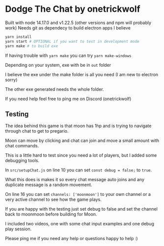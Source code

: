 # Dodge The Chat by onetrickwolf

Built with node 14.17.0 and v1.22.5 (other versions and npm will probably work)
Needs git as dependecy to build electron apps I believe

```bash
yarn install
yarn start # OPTIONAL if you want to test in development mode
yarn make # to build exe
```
If having trouble with `yarn make` you can try `yarn make-windows`

Depending on your system, exe with be in `out` folder

I believe the exe under the make folder is all you need (I am new to electron sorry)

The other exe generated needs the whole folder.

If you need help feel free to ping me on Discord (onetrickwolf)

## Testing

The idea behind this game is that moon has 1hp and is trying to navigate through chat to get to pregario.

Moon can move by clicking and chat can join and move a small amount with chat commands.

This is a little hard to test since you need a lot of players, but I added some debugging tools.

In `src/setupChat.js` on line 10 you can set `const debug = false;` to `true`.

What this does is makes it so every chat message auto joins and any duplicate message is a random movement.

On line 16 you can set `channels: ['moonmoon']` to your own channel or a very active channel to see how the game plays.

If you are happy with the testing just set debug to false and set the channel back to moonmoon before building for Moon.

I included two videos, one with some chat input examples and one debug play session.

Please ping me if you need any help or questions happy to help :)
